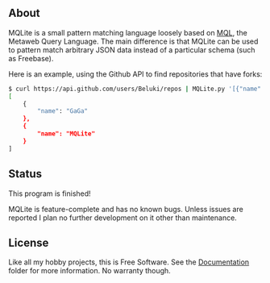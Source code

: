 
## About

MQLite is a small pattern matching language loosely based on [MQL][], the
Metaweb Query Language. The main difference is that MQLite can be used
to pattern match arbitrary JSON data instead of a particular schema (such
as Freebase).

[MQL]: http://mql.freebaseapps.com/index.html

Here is an example, using the Github API to find repositories that have forks:

```bash
$ curl https://api.github.com/users/Beluki/repos | MQLite.py '[{"name": null, "forks >": 0}]'
[
    {
        "name": "GaGa"
    },
    {
        "name": "MQLite"
    }
]
```

## Status

This program is finished!

MQLite is feature-complete and has no known bugs. Unless issues are reported
I plan no further development on it other than maintenance.

## License

Like all my hobby projects, this is Free Software. See the [Documentation][]
folder for more information. No warranty though.

[Documentation]: https://github.com/Beluki/MQLite/tree/master/Documentation
[Examples]: https://github.com/Beluki/MQLite/tree/master/Examples

